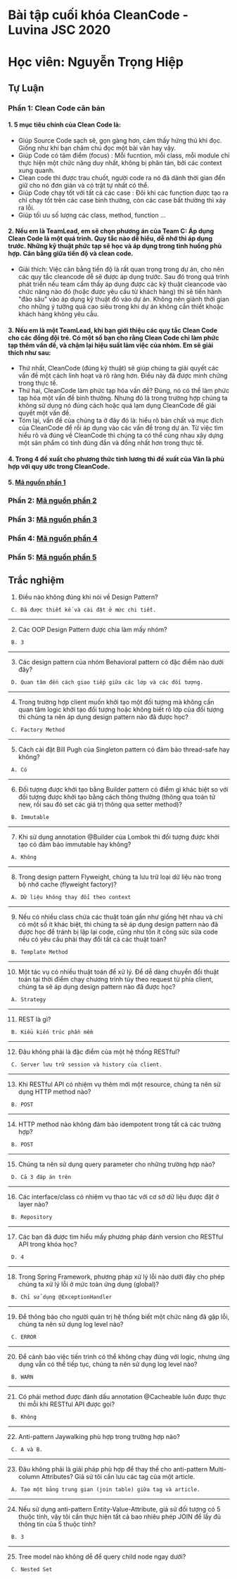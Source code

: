# Bài tập cuối khóa CleanCode - Luvina JSC 2020
# Học viên: Nguyễn Trọng Hiệp


## Tự Luận

### Phần 1: Clean Code căn bản

#### 1. 5 mục tiêu chính của Clean Code là:
 - Giúp Source Code sạch sẽ, gọn gàng hơn, cảm thấy hứng thú khi đọc. Giống như khi bạn chăm chú đọc một bài văn hay vậy. 
 - Giúp Code có tâm điểm (focus) : Mỗi fucntion, mỗi class, mỗi module chỉ thực hiện một chức năng duy nhất, không bị phân tán, bởi các context xung quanh.
 - Clean code thì được trau chuốt, người code ra nó đã dành thời gian đển giữ cho nó đơn giản và có trật tự nhất có thể.
 - Giúp Code chạy tốt với tất cả các case : Đôi khi các function được tạo ra chỉ chạy tốt trên các case bình thường, còn các case bất thường thì xảy ra lỗi.
 - Giúp tối ưu số lượng các class, method, function ...

#### 2. Nếu em là TeamLead, em sẽ chọn phương án của Team C: Áp dụng Clean Code là một quá trình. Quy tắc nào dễ hiểu, dễ nhớ thì áp dụng trước. Những kỹ thuật phức tạp sẽ học và áp dụng trong tình huống phù hợp. Cân bằng giữa tiến độ và clean code.
  - Giải thích: Việc cân bằng tiến độ là rất quan trọng trong dự án, cho nên các quy tắc cleancode dễ sẽ được áp dụng trước. Sau đó trong quá trình phát triển nếu team cẩm thấy áp dụng được các kỹ thuật cleancode vào chức năng nào đó (hoặc được yêu cầu từ khách hàng) thì sẽ tiến hành "đào sâu" vào áp dụng kỹ thuật đó vào dự án. Không nên giành thời gian cho những ý tưởng quá cao siêu trong khi dự án không cần thiết khoặc khách hàng không yêu cầu.

#### 3. Nếu em là một TeamLead, khi bạn giới thiệu các quy tắc Clean Code cho các đồng đội trẻ. Có một số bạn cho rằng Clean Code chỉ làm phức tạp thêm vấn đề, và chậm lại hiệu suất làm việc của nhóm. Em sẽ giải thích như sau:
 - Thứ nhất, CleanCode (đúng kỹ thuật) sẽ giúp chúng ta giải quyết các vấn đề một cách linh hoạt và rõ ràng hơn. Điều này đã được minh chứng trong thực tế.
 - Thứ hai, CleanCode làm phức tạp hóa vấn đề? Đúng, nó có thể làm phức tạp hóa một vấn đề bình thường. Nhưng đó là trong trường hợp chúng ta không sử dụng nó đúng cách hoặc quá lạm dụng CleanCode để giải quyết một vấn đề.
 - Tóm lại, vấn đề của chúng ta ở đây đó là: hiểu rõ bản chất và mục đích của CleanCode để rồi áp dụng vào các vấn đề trong dự án. Từ việc tìm hiểu rõ và đúng về CleanCode thì chúng ta có thể cùng nhau xây dựng một sản phẩm có tính đúng đắn và đồng nhất hơn trong thực tế.

#### 4. Trong 4 đề xuất cho phương thức tính lương thì đề xuất của Vân là phù hợp với quy ước trong CleanCode.

#### 5. [Mã nguồn phần 1](https://github.com/hiepsummer98/CleanCode_TestHomeWork/tree/main/sourcecode/phan1)

### Phần 2: [Mã nguồn phần 2](https://github.com/hiepsummer98/CleanCode_TestHomeWork/tree/main/sourcecode/phan2)
### Phần 3: [Mã nguồn phần 3](https://github.com/hiepsummer98/CleanCode_TestHomeWork/tree/main/sourcecode/phan3)
### Phần 4: [Mã nguồn phần 4](https://github.com/hiepsummer98/CleanCode_TestHomeWork/tree/main/sourcecode/phan4)
### Phần 5: [Mã nguồn phần 5](https://github.com/hiepsummer98/CleanCode_TestHomeWork/tree/main/sourcecode/phan5)

## Trắc nghiệm
1. Điều nào không đúng khi nói về Design Pattern?
  ```
   C. Đã được thiết kế và cài đặt ở mức chi tiết.
  ```
---

2. Các OOP Design Pattern được chia làm mấy nhóm?
  ```
   B. 3
  ```
---

3. Các design pattern của nhóm Behavioral pattern có đặc điểm nào dưới đây?
  ```
   D. Quan tâm đến cách giao tiếp giữa các lớp và các đối tượng.
  ```
---

4. Trong trường hợp client muốn khởi tạo một đối tượng mà không cần quan tâm logic khởi tạo đối tượng hoặc không biết rõ lớp của đối tượng thì chúng ta nên áp dụng design pattern nào đã được học?
  ```
   C. Factory Method
  ```
---

5. Cách cài đặt Bill Pugh của Singleton pattern có đảm bảo thread-safe hay không?
  ```
   A. Có
  ```
---

6. Đối tượng được khởi tạo bằng Builder pattern có điểm gì khác biệt so với đối tượng được khởi tạo bằng cách thông thường (thông qua toán tử new, rồi sau đó set các giá trị thông qua setter method)?
  ```
   B. Immutable
  ```
---

7. Khi sử dụng annotation @Builder của Lombok thì đối tượng được khởi tạo có đảm bảo immutable hay không?
  ```
   A. Không
  ```
---

8. Trong design pattern Flyweight, chúng ta lưu trữ loại dữ liệu nào trong bộ nhớ cache (flyweight factory)?
  ```
   A. Dữ liệu không thay đổi theo context
  ```
---

9. Nếu có nhiều class chứa các thuật toán gần như giống hệt nhau và chỉ có một số ít khác biệt, thì chúng ta sẽ áp dụng design pattern nào đã được học để tránh bị lặp lại code, cũng như tốn ít công sức sửa code nếu có yêu cầu phải thay đổi tất cả các thuật toán?
  ```
   B. Template Method
  ```
---

10. Một tác vụ có nhiều thuật toán để xử lý. Để dễ dàng chuyển đổi thuật toán tại thời điểm chạy chương trình tùy theo request từ phía client, chúng ta sẽ áp dụng design pattern nào đã được học?
  ```
   A. Strategy
  ```
---

11. REST là gì?
  ```
   B. Kiểu kiến trúc phần mềm
  ```
---

12. Đâu không phải là đặc điểm của một hệ thống RESTful?
  ```
   C. Server lưu trữ session và history của client.
  ```
---

13. Khi RESTful API có nhiệm vụ thêm mới một resource, chúng ta nên sử dụng HTTP method nào?
  ```
   B. POST
  ```
---

14. HTTP method nào không đảm bảo idempotent trong tất cả các trường hợp?
  ```
   B. POST
  ```
---

15. Chúng ta nên sử dụng query parameter cho những trường hợp nào?
  ```
   D. Cả 3 đáp án trên
  ```
---

16. Các interface/class có nhiệm vụ thao tác với cơ sở dữ liệu được đặt ở layer nào?
  ```
   B. Repository
  ```
---

17. Các bạn đã được tìm hiểu mấy phương pháp đánh version cho RESTful API trong khóa học?
  ```
   D. 4
  ```
---

18. Trong Spring Framework, phương pháp xử lý lỗi nào dưới đây cho phép chúng ta xử lý lỗi ở mức toàn ứng dụng (global)?
  ```
   B. Chỉ sử dụng @ExceptionHandler
  ```
---

19. Để thông báo cho người quản trị hệ thống biết một chức năng đã gặp lỗi, chúng ta nên sử dụng log level nào?
  ```
   C. ERROR
  ```
---

20. Để cảnh báo việc tiến trình có thể không chạy đúng với logic, nhưng ứng dụng vẫn có thể tiếp tục, chúng ta nên sử dụng log level nào?
  ```
   B. WARN
  ```
---

21. Có phải method được đánh dấu annotation @Cacheable luôn được thực thi mỗi khi RESTful API được gọi?
  ```
   B. Không
  ```
---

22. Anti-pattern Jaywalking phù hợp trong trường hợp nào?
  ```
   C. A và B.
  ```
---

23. Đâu không phải là giải pháp phù hợp để thay thế cho anti-pattern Multi-column Attributes? Giả sử tôi cần lưu các tag của một article.
  ```
   A. Tạo một bảng trung gian (join table) giữa tag và article.
  ```
---

24. Nếu sử dụng anti-pattern Entity-Value-Attribute, giả sử đối tượng có 5 thuộc tính, vậy tôi cần thực hiện tất cả bao nhiêu phép JOIN để lấy đủ thông tin của 5 thuộc tính?
  ```
   B. 3
  ```
---

25. Tree model nào không dễ để query child node ngay dưới?
  ```
   C. Nested Set
  ```